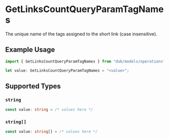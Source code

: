 # GetLinksCountQueryParamTagNames

The unique name of the tags assigned to the short link (case insensitive).

## Example Usage

```typescript
import { GetLinksCountQueryParamTagNames } from "dub/models/operations";

let value: GetLinksCountQueryParamTagNames = "<value>";
```

## Supported Types

### `string`

```typescript
const value: string = /* values here */
```

### `string[]`

```typescript
const value: string[] = /* values here */
```

